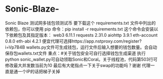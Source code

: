 # Sonic-Blaze-
Sonic  Blaze 测试网多钱包领测试币
要下载这个 requirements.txt 文件中列出的依赖包，你可以使用 pip 命令：pip install -r requirements.txt
这个命令会安装以下依赖包及其指定版本：
web3 6.11.1
requests 2.31.0
aiohttp 3.9.1
eth-account 0.8.0
eth-abi 4.2.1
便宜代理可选择https://app.nstproxy.com/register?i=Vp7B4B
wallets.py文件可生成钱包，运行文件后输入想要的钱包数量。会自动保存包wallets.txt文件 重点：#关于钱包安全可自行选择钱包生成渠道
执行python sonic_wallet.py可自动领取Sonic和Coral。关于线程池，代码第503行可修改最大并发数当前为10
最后有大佬指点一下关于swap的功能吗？谢谢
代理一直是通一个IP的话把梯子关掉
